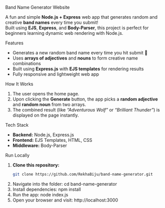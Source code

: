 Band Name Generator Website 

A fun and simple **Node.js + Express** web app that generates random and creative **band names** every time you submit!  
Built using **EJS**, **Express**, and **Body-Parser**, this project is perfect for beginners learning dynamic web rendering with Node.js.  

Features  
- Generates a new random band name every time you hit submit 🎸  
- Uses **arrays of adjectives** and **nouns** to form creative name combinations  
- Built using **Express.js** with **EJS templates** for rendering results  
- Fully responsive and lightweight web app  

How It Works  
1. The user opens the home page.  
2. Upon clicking the **Generate** button, the app picks a **random adjective** and **random noun** from two arrays.  
3. The combined result (like *“Adventurous Wolf”* or *“Brilliant Thunder”*) is displayed on the page instantly.  

Tech Stack  
- **Backend:** Node.js, Express.js  
- **Frontend:** EJS Templates, HTML, CSS  
- **Middleware:** Body-Parser  

Run Locally  

1. **Clone this repository:**  
   ```bash
   git clone https://github.com/RekhaBiju/band-name-generator.git
2. Navigate into the folder: cd band-name-generator
3. Install dependencies: npm install
4. Run the app: node index.js
5. Open your browser and visit: http://localhost:3000
